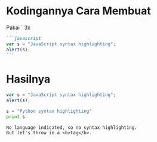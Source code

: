 Kodingannya Cara Membuat
======
Pakai ` 3x

```markdown
```javascript
var s = "JavaScript syntax highlighting";
alert(s);
``'
```


Hasilnya
======
```javascript
var s = "JavaScript syntax highlighting";
alert(s);
```
 
```python
s = "Python syntax highlighting"
print s
```
 
```
No language indicated, so no syntax highlighting. 
But let's throw in a <b>tag</b>.
```
